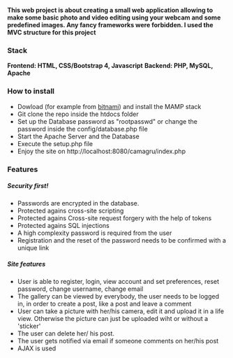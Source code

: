<strong>This web project is about creating a small web application allowing to make some basic photo and video editing using your webcam and some predefined images. Any fancy frameworks were forbidden. I used the MVC structure for this project</strong>

<h3>Stack</h3>
<strong>Frontend: HTML, CSS/Bootstrap 4, Javascript</strong>
<strong>Backend: PHP, MySQL, Apache</strong>

<h3>How to install</h3>
<ul>
  <li>Dowload (for example from <a href="https://bitnami.com/stack/mamp">bitnami</a>) and install the MAMP stack</li>
  <li>Git clone the repo inside the htdocs folder</li>
  <li>Set up the Database password as "rootpasswd" or change the password inside the config/database.php file </li>
  <li>Start the Apache Server and the Database</li>
  <li>Execute the setup.php file</li>
  <li>Enjoy the site on http://localhost:8080/camagru/index.php</li>
</ul>

<h3>Features</h3>
<h5>Security first!</h5>
<ul>
  <li>Passwords are encrypted in the database.</li>
  <li>Protected agains cross-site scripting</li>
  <li>Protected agains Cross-site request forgery with the help of tokens</li>
  <li>Protected agains SQL injections</li>
  <li>A high complexity password is required from the user</li>
  <li>Registration and the reset of the password needs to be confirmed with a unique link</li>
</ul>
<h5>Site features</h5>
<ul>
  <li>User is able to register, login, view account and set preferences, reset password, change username, change email</li>
  <li>The gallery can be viewed by everybody, the user needs to be logged in, in order to create a post, like a post and leave a comment</li>
  <li>User can take a picture with her/his camera, edit it and upload it in a life view. Otherwise the picture can just be uploaded wiht or without a 'sticker'</li>
  <li>The user can delete her/ his post.</li>
  <li>The user gets notified via email if someone comments on her/his post</li>
  <li>AJAX is used</li>
</ul>

